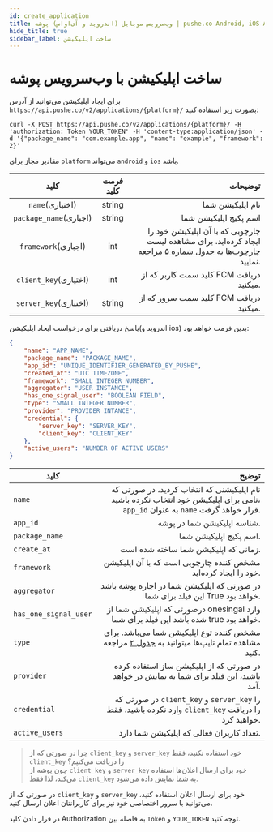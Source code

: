```yaml
---
id: create_application
title: وب‌سرویس موبایل (اندروید و آی‌او‌اس) پوشه | pushe.co Android, iOS API
hide_title: true
sidebar_label: ساخت اپلیکیشن
---
```


# ساخت اپلیکیشن با وب‌سرویس پوشه

برای ایجاد اپلیکیشن می‌توانید از آدرس `
https://api.pushe.co/v2/applications/{platform}/`
بصورت زیر استفاده کنید:

```
curl -X POST https://api.pushe.co/v2/applications/{platform}/ -H 'authorization: Token YOUR_TOKEN' -H 'content-type:application/json' -d '{"package_name": "com.example.app", "name": "example", "framework": 2}'
```

مقادیر مجاز برای `platform` می‌تواند `android` و `ios` باشد.


|        کلید|     فرمت کلید|               توضیحات|
| :----------: |:------------:|---------------------:|
|`name`(اختیاری)            | string |   نام اپلیکیشن شما |
|`package_name`(اجباری)     | string |  اسم پکیج اپلیکیشن شما  |
|`framework`(اجباری)        | int |   چارچوبی که با آن اپلیکیشن خود را ایجاد کرده‌اید. برای مشاهده لیست چارچوب‌ها به [جدول شماره ۵](/docs/mobile-api/table_frameworks) مراجعه نمایید.  |
|`client_key`(اختیاری)      | int |  کلید سمت کاربر که از FCM دریافت میکنید. |
|`server_key`(اختیاری)      | string |   کلید سمت سرور که از FCM دریافت میکنید.  |



پاسخ دریافتی برای درخواست‌‌ ایجاد اپلیکیشن(اندروید و ios) بدین فرمت خواهد بود:
‍‍‍
```json
{
    "name": "APP_NAME",
    "package_name": "PACKAGE_NAME",
    "app_id": "UNIQUE_IDENTIFIER_GENERATED_BY_PUSHE",
    "created_at": "UTC TIMEZONE",
    "framework": "SMALL INTEGER NUMBER",
    "aggregator": "USER INSTANCE",
    "has_one_signal_user": "BOOLEAN FIELD",
    "type": "SMALL INTEGER NUMBER",
    "provider": "PROVIDER INTANCE",
    "credential": {
        "server_key": "SERVER_KEY",
        "client_key": "CLIENT_KEY"
    },
    "active_users": "NUMBER OF ACTIVE USERS"
}
```
|               کلید      |    توضیح      |
| ----------------------- |--------------:|
| `name`                  |              نام اپلیکیشنی که انتخاب کردید، در صورتی که نامی برای اپلیکیشن خود انتخاب نکرده باشید، `app_id` به عنوان `name` قرار خواهد گرفت.   |
| `app_id`                |              شناسه اپلیکیشن شما در پوشه.   |
| `package_name`          | اسم پکیج اپلیکیشن شما.   |
| `create_at`             | زمانی که اپلیکیشن شما ساخته شده است.   |
| `framework`             | مشخص کننده چارچوبی است که با آن اپلیکیشن خود را ایجاد کرده‌اید.   |
| `aggregator`            | در صورتی که اپلیکیشن شما در اجاره پوشه باشد این فیلد برای شما ‌‌True خواهد بود.   |
| `has_one_signal_user`   | درصورتی که اپلیکیشن شما از onesingal وارد شده باشد این فیلد برای شما ‌true خواهد بود.   |
| `type`                  | مشخص کننده توع اپلیکیشن شما می‌باشد. برای مشاهده تمام تایپ‌ها میتوانید به [جدول ۲](https://pushe.co/docs/api#api_icon_notificaiton_table2) مراجعه کنید.   |
| `provider`              | در صورتی که از اپلیکیشن ساز استفاده کرده باشید، این فیلد برای شما به نمایش در خواهد آمد.   |
| `credential`            | در صورتی که `client_key` و  `server_key` را وارد نکرده باشید، فقط `client_key` را دریافت خواهید کرد.   |
| `active_users`          | تعداد کاربران فعالی که اپلیکیشن شما دارد.   |


 > چرا در صورتی که از `client_key` و `server_key` خود استفاده نکنید، فقط `client_key` را دریافت می‌کنیم؟  
چون پوشه از `client_key` و `server_key` خود برای ارسال اعلان‌‌ها استفاده می‌کند، لذا فقط `client_key` به شما نمایش داده می‌شود.

در صورتی که از `client_key` و `server_key`  خود برای ارسال اعلان استفاده کنید، می‌توانید با سرور اختصاصی خود نیز برای کاربرانتان اعلان ارسال کنید.

در قرار دادن کلید Authorization به فاصله بین `Token` و `YOUR_TOKEN` توجه کنید.